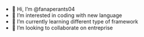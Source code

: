 - 👋 Hi, I’m @fanaperants04
- 👀 I’m interested in coding with new language
- 🌱 I’m currently learning different type of framework
- 💞️ I’m looking to collaborate on entreprise
